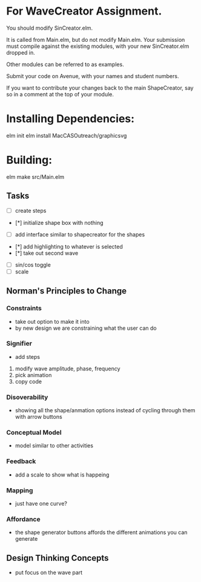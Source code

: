 # For WaveCreator Assignment.

You should modify SinCreator.elm.

It is called from Main.elm, but do not modify Main.elm.  Your submission must compile against the existing modules, with your new SinCreator.elm dropped in.

Other modules can be referred to as examples.

Submit your code on Avenue, with your names and student numbers.

If you want to contribute your changes back to the main ShapeCreator, say so in a comment at the top of your module.

# Installing Dependencies:

elm init
elm install MacCASOutreach/graphicsvg

# Building:

elm make src/Main.elm

## Tasks
- [ ] create steps
- [*] initialize shape box with nothing
- [ ] add interface similar to shapecreator for the shapes
- [*] add highlighting to whatever is selected
- [*] take out second wave
- [ ] sin/cos toggle
- [ ] scale

## Norman's Principles to Change

### Constraints
- take out option to make it into 
- by new design we are constraining what the user can do

### Signifier
- add steps
1. modify wave amplitude, phase, frequency
2. pick animation
3. copy code

### Disoverability
- showing all the shape/anmation options instead of cycling through them with arrow buttons

### Conceptual Model
- model similar to other activities

### Feedback
- add a scale to show what is happeing

### Mapping
- just have one curve?

### Affordance
- the shape generator buttons affords the different animations you can generate

## Design Thinking Concepts
- put focus on the wave part
